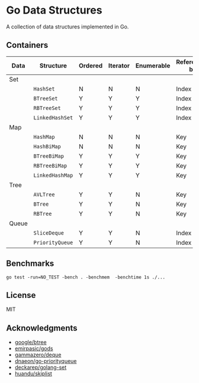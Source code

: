 # Go Data Structures

A collection of data structures implemented in Go.

## Containers

| **Data** | **Structure**   | **Ordered** | **Iterator** | **Enumerable** | **Referenced by** | **Implemented** |
| -------- | --------------- | ----------- | ------------ | -------------- | ----------------- | --------------- |
| Set      |                 |             |              |                |                   |                 |
|          | `HashSet`       | N           | N            | N              | Index             | Y               |
|          | `BTreeSet`      | Y           | Y            | Y              | Index             | N               |
|          | `RBTreeSet`     | Y           | Y            | Y              | Index             | Y               |
|          | `LinkedHashSet` | Y           | Y            | Y              | Index             | Y               |
| Map      |                 |             |              |                |                   |                 |
|          | `HashMap`       | N           | N            | N              | Key               | Y               |
|          | `HashBiMap`     | N           | N            | N              | Key               | Y               |
|          | `BTreeBiMap`    | Y           | Y            | Y              | Key               | N               |
|          | `RBTreeBiMap`   | Y           | Y            | Y              | Key               | Y               |
|          | `LinkedHashMap` | Y           | Y            | Y              | Key               | Y               |
| Tree     |                 |             |              |                |                   |                 |
|          | `AVLTree`       | Y           | Y            | N              | Key               | Y               |
|          | `BTree`         | Y           | Y            | N              | Key               | N               |
|          | `RBTree`        | Y           | Y            | N              | Key               | Y               |
| Queue    |                 |             |              |                |                   |                 |
|          | `SliceDeque`    | Y           | Y            | N              | Index             | Y               |
|          | `PriorityQueue` | Y           | Y            | N              | Index             | Y               |

## Benchmarks

```shell
go test -run=NO_TEST -bench . -benchmem  -benchtime 1s ./...
```

## License

MIT

## Acknowledgments

- [google/btree](https://github.com/google/btree/tree/master)
- [emirpasic/gods](https://github.com/emirpasic/gods)
- [gammazero/deque](https://github.com/gammazero/deque)
- [dnaeon/go-priorityqueue](https://github.com/dnaeon/go-priorityqueue)
- [deckarep/golang-set](https://github.com/deckarep/golang-set)
- [huandu/skiplist](https://github.com/huandu/skiplist)
